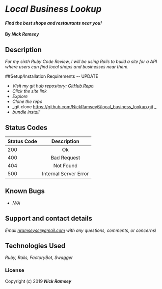 # _Local Business Lookup_

#### _Find the best shops and restaurants near you!_

#### By _**Nick Ramsey**_

## Description

_For my sixth Ruby Code Review, I will be using Rails to build a site for a API where users can find local shops and businesses near them._

##Setup/Installation Requirements -- UPDATE

* _Visit my git hub repository: <a href="https://github.com/NickRamsey6/local_business_lookup.git">GitHub Repo</a>_
* _Click the site link_
* _Explore_
* _Clone the repo_
* _git clone https://github.com/NickRamsey6/local_business_lookup.git _
* _bundle install_


## Status Codes

| Status Code | Description |
| ------------- |:-------------:|
| 200 | Ok |
| 400 | Bad Request |
| 404 | Not Found |
| 500 | Internal Server Error |


## Known Bugs

* _N/A_

## Support and contact details

_Email nramseysc@gmail.com with any questions, comments, or concerns!_

## Technologies Used

_Ruby, Rails, FactoryBot, Swagger_

### License

Copyright (c) 2019 **_Nick Ramsey_**
